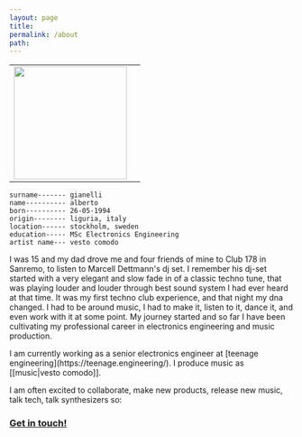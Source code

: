 ```yaml
---
layout: page
title: 
permalink: /about
path: 
---
```


|  |  |
| :--: | :--: |
<img src="{{ site.baseurl }}/assets/img/me_opz.jpeg " width="200"/> | 

```
surname------- gianelli
name---------- alberto
born---------- 26-05-1994
origin-------- liguria, italy
location------ stockholm, sweden
education----- MSc Electronics Engineering
artist name--- vesto comodo
```

<p>
I was 15 and my dad drove me and four friends of mine to Club 178 in Sanremo, to listen to Marcell Dettmann's dj set. I remember his dj-set started with a very elegant and slow fade in of a classic techno tune, that was playing louder and louder through best sound system I had ever heard at that time. It was my first techno club experience, and that night my dna changed. I had to be around music, I had to make it, listen to it, dance it, and even work with it at some point. My journey started and so far I have been cultivating my professional career in electronics engineering and music production.
</p>  
I am currently working as a senior electronics engineer at [teenage engineering](https://teenage.engineering/).  
I produce music as [[music|vesto comodo]].  

I am often excited to collaborate, make new products, release new music, talk tech, talk synthesizers so:

### <a href = "mailto: alberto.gianelli1@gmail.com">Get in touch!</a>
